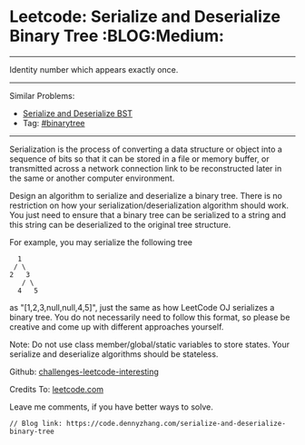 # Leetcode: Serialize and Deserialize Binary Tree     :BLOG:Medium:


---

Identity number which appears exactly once.  

---

Similar Problems:  
-   [Serialize and Deserialize BST](https://code.dennyzhang.com/serialize-and-deserialize-bst)
-   Tag: [#binarytree](https://code.dennyzhang.com/tag/binarytree)

---

Serialization is the process of converting a data structure or object into a sequence of bits so that it can be stored in a file or memory buffer, or transmitted across a network connection link to be reconstructed later in the same or another computer environment.  

Design an algorithm to serialize and deserialize a binary tree. There is no restriction on how your serialization/deserialization algorithm should work. You just need to ensure that a binary tree can be serialized to a string and this string can be deserialized to the original tree structure.  

For example, you may serialize the following tree  

      1
     / \
    2   3
       / \
      4   5

as "[1,2,3,null,null,4,5]", just the same as how LeetCode OJ serializes a binary tree. You do not necessarily need to follow this format, so please be creative and come up with different approaches yourself.  

Note: Do not use class member/global/static variables to store states. Your serialize and deserialize algorithms should be stateless.  

Github: [challenges-leetcode-interesting](https://github.com/DennyZhang/challenges-leetcode-interesting/tree/master/serialize-and-deserialize-binary-tree)  

Credits To: [leetcode.com](https://leetcode.com/problems/serialize-and-deserialize-binary-tree/description/)  

Leave me comments, if you have better ways to solve.  

    // Blog link: https://code.dennyzhang.com/serialize-and-deserialize-binary-tree
